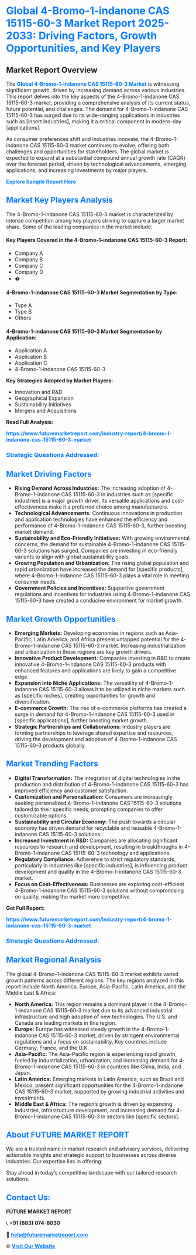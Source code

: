 <h1 style="color: #007BFF;">Global 4-Bromo-1-indanone CAS 15115-60-3 Market Report 2025-2033: Driving Factors, Growth Opportunities, and Key Players</h1>

<section id="overview">
<h2>Market Report Overview</h2>
<p>The <a href="https://www.futuremarketreport.com/industry-report/4-bromo-1-indanone-cas-15115-60-3-market" style="color: #007BFF; text-decoration: none;"><strong>Global 4-Bromo-1-indanone CAS 15115-60-3 Market</strong></a> is witnessing significant growth, driven by increasing demand across various industries. This report delves into the key aspects of the 4-Bromo-1-indanone CAS 15115-60-3 market, providing a comprehensive analysis of its current status, future potential, and challenges. The demand for 4-Bromo-1-indanone CAS 15115-60-3 has surged due to its wide-ranging applications in industries such as [insert industries], making it a critical component in modern-day [applications].</p>
<p>As consumer preferences shift and industries innovate, the 4-Bromo-1-indanone CAS 15115-60-3 market continues to evolve, offering both challenges and opportunities for stakeholders. The global market is expected to expand at a substantial compound annual growth rate (CAGR) over the forecast period, driven by technological advancements, emerging applications, and increasing investments by major players.</p>
</section>

<section id="overview">
<p><a href="https://www.futuremarketreport.com/request-sample/reportId=111369" style="color: #007BFF; text-decoration: none;"><strong>Explore Sample Report Here</strong></a></p>
</section>

<section id="key-players">
<h2 style="color: #007BFF;">Market Key Players Analysis</h2>
<p>The 4-Bromo-1-indanone CAS 15115-60-3 market is characterized by intense competition among key players striving to capture a larger market share. Some of the leading companies in the market include:</p>
<h4>Key Players Covered in the 4-Bromo-1-indanone CAS 15115-60-3 Report:</h4>
<ul><li>Company A</li><li>Company B</li><li>Company C</li><li>Company D</li><li>�</li></ul>
<h4>4-Bromo-1-indanone CAS 15115-60-3 Market Segmentation by Type:</h4>
<ul><li>Type A</li><li>Type B</li><li>Others</li></ul>

<h4>4-Bromo-1-indanone CAS 15115-60-3 Market Segmentation by Application:</h4>
<ul><li>Application A</li><li>Application B</li><li>Application C</li><li>4-Bromo-1-indanone CAS 15115-60-3</li></ul>
<p><strong>Key Strategies Adopted by Market Players:</strong></p>
<ul>
<li>Innovation and R&D</li>
<li>Geographical Expansion</li>
<li>Sustainability Initiatives</li>
<li>Mergers and Acquisitions</li>
</ul>
</section>

<section>
<p><strong>Read Full Analysis: </strong></p><a href="https://www.futuremarketreport.com/industry-report/4-bromo-1-indanone-cas-15115-60-3-market" style="color: #007BFF; text-decoration: none;"><strong>https://www.futuremarketreport.com/industry-report/4-bromo-1-indanone-cas-15115-60-3-market</strong></a>
<h3 style="color: #007BFF;">Strategic Questions Addressed:</h3>
</section>

<section id="driving-factors">
<h2 style="color: #007BFF;">Market Driving Factors</h2>
<ul>
<li><strong>Rising Demand Across Industries:</strong> The increasing adoption of 4-Bromo-1-indanone CAS 15115-60-3 in industries such as [specific industries] is a major growth driver. Its versatile applications and cost-effectiveness make it a preferred choice among manufacturers.</li>
<li><strong>Technological Advancements:</strong> Continuous innovations in production and application technologies have enhanced the efficiency and performance of 4-Bromo-1-indanone CAS 15115-60-3, further boosting market demand.</li>
<li><strong>Sustainability and Eco-Friendly Initiatives:</strong> With growing environmental concerns, the demand for sustainable 4-Bromo-1-indanone CAS 15115-60-3 solutions has surged. Companies are investing in eco-friendly variants to align with global sustainability goals.</li>
<li><strong>Growing Population and Urbanization:</strong> The rising global population and rapid urbanization have increased the demand for [specific products], where 4-Bromo-1-indanone CAS 15115-60-3 plays a vital role in meeting consumer needs.</li>
<li><strong>Government Policies and Incentives:</strong> Supportive government regulations and incentives for industries using 4-Bromo-1-indanone CAS 15115-60-3 have created a conducive environment for market growth.</li>
</ul>
</section>

<section id="growth-opportunities">
<h2 style="color: #007BFF;">Market Growth Opportunities</h2>
<ul>
<li><strong>Emerging Markets:</strong> Developing economies in regions such as Asia-Pacific, Latin America, and Africa present untapped potential for the 4-Bromo-1-indanone CAS 15115-60-3 market. Increasing industrialization and urbanization in these regions are key growth drivers.</li>
<li><strong>Innovative Product Development:</strong> Companies investing in R&D to create innovative 4-Bromo-1-indanone CAS 15115-60-3 products with enhanced features and applications are likely to gain a competitive edge.</li>
<li><strong>Expansion into Niche Applications:</strong> The versatility of 4-Bromo-1-indanone CAS 15115-60-3 allows it to be utilized in niche markets such as [specific niches], creating opportunities for growth and diversification.</li>
<li><strong>E-commerce Growth:</strong> The rise of e-commerce platforms has created a surge in demand for 4-Bromo-1-indanone CAS 15115-60-3 used in [specific applications], further boosting market growth.</li>
<li><strong>Strategic Partnerships and Collaborations:</strong> Industry players are forming partnerships to leverage shared expertise and resources, driving the development and adoption of 4-Bromo-1-indanone CAS 15115-60-3 products globally.</li>
</ul>
</section>

<section id="trending-factors">
<h2 style="color: #007BFF;">Market Trending Factors</h2>
<ul>
<li><strong>Digital Transformation:</strong> The integration of digital technologies in the production and distribution of 4-Bromo-1-indanone CAS 15115-60-3 has improved efficiency and customer satisfaction.</li>
<li><strong>Customization and Personalization:</strong> Consumers are increasingly seeking personalized 4-Bromo-1-indanone CAS 15115-60-3 solutions tailored to their specific needs, prompting companies to offer customizable options.</li>
<li><strong>Sustainability and Circular Economy:</strong> The push towards a circular economy has driven demand for recyclable and reusable 4-Bromo-1-indanone CAS 15115-60-3 solutions.</li>
<li><strong>Increased Investment in R&D:</strong> Companies are allocating significant resources to research and development, resulting in breakthroughs in 4-Bromo-1-indanone CAS 15115-60-3 technology and applications.</li>
<li><strong>Regulatory Compliance:</strong> Adherence to strict regulatory standards, particularly in industries like [specific industries], is influencing product development and quality in the 4-Bromo-1-indanone CAS 15115-60-3 market.</li>
<li><strong>Focus on Cost-Effectiveness:</strong> Businesses are exploring cost-efficient 4-Bromo-1-indanone CAS 15115-60-3 solutions without compromising on quality, making the market more competitive.</li>
</ul>
</section>

<section>
<p><strong>Get Full Report: </strong></p><a href="https://www.futuremarketreport.com/industry-report/4-bromo-1-indanone-cas-15115-60-3-market" style="color: #007BFF; text-decoration: none;"><strong>https://www.futuremarketreport.com/industry-report/4-bromo-1-indanone-cas-15115-60-3-market</strong></a>
<h3 style="color: #007BFF;">Strategic Questions Addressed:</h3>
</section>


<section id="regional-analysis">
<h2 style="color: #007BFF;">Market Regional Analysis</h2>
<p>The global 4-Bromo-1-indanone CAS 15115-60-3 market exhibits varied growth patterns across different regions. The key regions analyzed in this report include North America, Europe, Asia-Pacific, Latin America, and the Middle East & Africa:</p>
<ul>
<li><strong>North America:</strong> This region remains a dominant player in the 4-Bromo-1-indanone CAS 15115-60-3 market due to its advanced industrial infrastructure and high adoption of new technologies. The U.S. and Canada are leading markets in this region.</li>
<li><strong>Europe:</strong> Europe has witnessed steady growth in the 4-Bromo-1-indanone CAS 15115-60-3 market, driven by stringent environmental regulations and a focus on sustainability. Key countries include Germany, France, and the U.K.</li>
<li><strong>Asia-Pacific:</strong> The Asia-Pacific region is experiencing rapid growth, fueled by industrialization, urbanization, and increasing demand for 4-Bromo-1-indanone CAS 15115-60-3 in countries like China, India, and Japan.</li>
<li><strong>Latin America:</strong> Emerging markets in Latin America, such as Brazil and Mexico, present significant opportunities for the 4-Bromo-1-indanone CAS 15115-60-3 market, supported by growing industrial activities and investments.</li>
<li><strong>Middle East & Africa:</strong> The region’s growth is driven by expanding industries, infrastructure development, and increasing demand for 4-Bromo-1-indanone CAS 15115-60-3 in sectors like [specific sectors].</li>
</ul>
</section>

<footer>
<h2 style="color: #007BFF;">About FUTURE MARKET REPORT</h2>
<p>We are a trusted name in market research and advisory services, delivering actionable insights and strategic support to businesses across diverse industries. Our expertise lies in offering:</p>

<p>Stay ahead in today’s competitive landscape with our tailored research solutions.</p>

<h2 style="color: #007BFF;">Contact Us:</h2>
<p><strong>FUTURE MARKET REPORT</strong></p>
<p>📞 <strong>+91 (883) 074-8030</strong></p>
<p>📧 <strong><a href="mailto:help@futuremarketreport.com" style="color: #007BFF;">help@futuremarketreport.com</a></strong></p>
<p>🌐 <strong><a href="https://www.futuremarketreport.com/" style="color: #007BFF;">Visit Our Website</a></strong></p>
</footer>